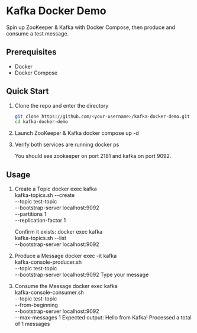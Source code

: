 # Kafka Docker Demo

Spin up ZooKeeper & Kafka with Docker Compose, then produce and consume a test message.

## Prerequisites

- Docker  
- Docker Compose  

## Quick Start
1. Clone the repo and enter the directory  
   ```bash
   git clone https://github.com/<your-username>/kafka-docker-demo.git
   cd kafka-docker-demo

2. Launch ZooKeeper & Kafka
   docker compose up -d

3. Verify both services are running
   docker ps

   You should see zookeeper on port 2181 and kafka on port 9092.


## Usage
1. Create a Topic
   docker exec kafka \
     kafka-topics.sh --create \
       --topic test-topic \
       --bootstrap-server localhost:9092 \
       --partitions 1 \
       --replication-factor 1

   Confirm it exists:
   docker exec kafka \
   kafka-topics.sh --list \
   --bootstrap-server localhost:9092

2. Produce a Message
   docker exec -it kafka \
     kafka-console-producer.sh \
       --topic test-topic \
       --bootstrap-server localhost:9092
   Type your message

3. Consume the Message
   docker exec kafka \
     kafka-console-consumer.sh \
       --topic test-topic \
       --from-beginning \
       --bootstrap-server localhost:9092 \
       --max-messages 1
   Expected output:
    Hello from Kafka!
    Processed a total of 1 messages
   
   

